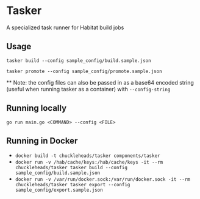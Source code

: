 # Tasker

A specialized task runner for Habitat build jobs

## Usage

`tasker build --config sample_config/build.sample.json`

`tasker promote --config sample_config/promote.sample.json`

** Note: the config files can also be passed in as a base64 encoded string (useful when running tasker as a container) with `--config-string`

## Running locally

`go run main.go <COMMAND> --config <FILE>`

## Running in Docker

* `docker build -t chuckleheads/tasker components/tasker`
* `docker run -v /hab/cache/keys:/hab/cache/keys -it --rm chuckleheads/tasker tasker build --config sample_config/build.sample.json`
* `docker run -v /var/run/docker.sock:/var/run/docker.sock -it --rm chuckleheads/tasker tasker export --config sample_config/export.sample.json`
